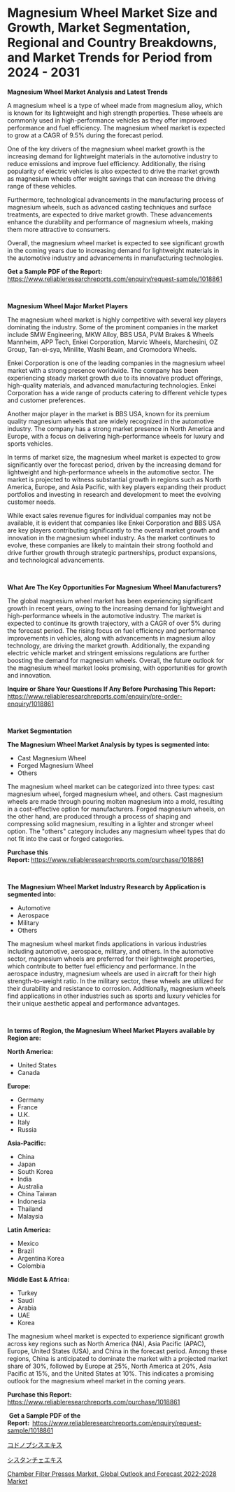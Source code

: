 <p><h1>Magnesium Wheel Market Size and Growth, Market Segmentation, Regional and Country Breakdowns, and Market Trends for Period from 2024 -  2031</h1></p><p><strong>Magnesium Wheel Market Analysis and Latest Trends</strong></p>
<p><p>A magnesium wheel is a type of wheel made from magnesium alloy, which is known for its lightweight and high strength properties. These wheels are commonly used in high-performance vehicles as they offer improved performance and fuel efficiency. The magnesium wheel market is expected to grow at a CAGR of 9.5% during the forecast period.</p><p>One of the key drivers of the magnesium wheel market growth is the increasing demand for lightweight materials in the automotive industry to reduce emissions and improve fuel efficiency. Additionally, the rising popularity of electric vehicles is also expected to drive the market growth as magnesium wheels offer weight savings that can increase the driving range of these vehicles.</p><p>Furthermore, technological advancements in the manufacturing process of magnesium wheels, such as advanced casting techniques and surface treatments, are expected to drive market growth. These advancements enhance the durability and performance of magnesium wheels, making them more attractive to consumers.</p><p>Overall, the magnesium wheel market is expected to see significant growth in the coming years due to increasing demand for lightweight materials in the automotive industry and advancements in manufacturing technologies.</p></p>
<p><strong>Get a Sample PDF of the Report:&nbsp;</strong> <a href="https://www.reliableresearchreports.com/enquiry/request-sample/1018861">https://www.reliableresearchreports.com/enquiry/request-sample/1018861</a></p>
<p>&nbsp;</p>
<p><strong>Magnesium Wheel Major Market Players</strong></p>
<p><p>The magnesium wheel market is highly competitive with several key players dominating the industry. Some of the prominent companies in the market include SMW Engineering, MKW Alloy, BBS USA, PVM Brakes & Wheels Mannheim, APP Tech, Enkei Corporation, Marvic Wheels, Marchesini, OZ Group, Tan-ei-sya, Minilite, Washi Beam, and Cromodora Wheels.</p><p>Enkei Corporation is one of the leading companies in the magnesium wheel market with a strong presence worldwide. The company has been experiencing steady market growth due to its innovative product offerings, high-quality materials, and advanced manufacturing technologies. Enkei Corporation has a wide range of products catering to different vehicle types and customer preferences.</p><p>Another major player in the market is BBS USA, known for its premium quality magnesium wheels that are widely recognized in the automotive industry. The company has a strong market presence in North America and Europe, with a focus on delivering high-performance wheels for luxury and sports vehicles.</p><p>In terms of market size, the magnesium wheel market is expected to grow significantly over the forecast period, driven by the increasing demand for lightweight and high-performance wheels in the automotive sector. The market is projected to witness substantial growth in regions such as North America, Europe, and Asia Pacific, with key players expanding their product portfolios and investing in research and development to meet the evolving customer needs.</p><p>While exact sales revenue figures for individual companies may not be available, it is evident that companies like Enkei Corporation and BBS USA are key players contributing significantly to the overall market growth and innovation in the magnesium wheel industry. As the market continues to evolve, these companies are likely to maintain their strong foothold and drive further growth through strategic partnerships, product expansions, and technological advancements.</p></p>
<p>&nbsp;</p>
<p><strong>What Are The Key Opportunities For Magnesium Wheel Manufacturers?</strong></p>
<p><p>The global magnesium wheel market has been experiencing significant growth in recent years, owing to the increasing demand for lightweight and high-performance wheels in the automotive industry. The market is expected to continue its growth trajectory, with a CAGR of over 5% during the forecast period. The rising focus on fuel efficiency and performance improvements in vehicles, along with advancements in magnesium alloy technology, are driving the market growth. Additionally, the expanding electric vehicle market and stringent emissions regulations are further boosting the demand for magnesium wheels. Overall, the future outlook for the magnesium wheel market looks promising, with opportunities for growth and innovation.</p></p>
<p><strong>Inquire or Share Your Questions If Any Before Purchasing This Report:</strong> <a href="https://www.reliableresearchreports.com/enquiry/pre-order-enquiry/1018861">https://www.reliableresearchreports.com/enquiry/pre-order-enquiry/1018861</a></p>
<p>&nbsp;</p>
<p><strong>Market Segmentation</strong></p>
<p><strong>The Magnesium Wheel Market Analysis by types is segmented into:</strong></p>
<p><ul><li>Cast Magnesium Wheel</li><li>Forged Magnesium Wheel</li><li>Others</li></ul></p>
<p><p>The magnesium wheel market can be categorized into three types: cast magnesium wheel, forged magnesium wheel, and others. Cast magnesium wheels are made through pouring molten magnesium into a mold, resulting in a cost-effective option for manufacturers. Forged magnesium wheels, on the other hand, are produced through a process of shaping and compressing solid magnesium, resulting in a lighter and stronger wheel option. The "others" category includes any magnesium wheel types that do not fit into the cast or forged categories.</p></p>
<p><strong>Purchase this Report:&nbsp;</strong><a href="https://www.reliableresearchreports.com/purchase/1018861">https://www.reliableresearchreports.com/purchase/1018861</a></p>
<p>&nbsp;</p>
<p><strong>The Magnesium Wheel Market Industry Research by Application is segmented into:</strong></p>
<p><ul><li>Automotive</li><li>Aerospace</li><li>Military</li><li>Others</li></ul></p>
<p><p>The magnesium wheel market finds applications in various industries including automotive, aerospace, military, and others. In the automotive sector, magnesium wheels are preferred for their lightweight properties, which contribute to better fuel efficiency and performance. In the aerospace industry, magnesium wheels are used in aircraft for their high strength-to-weight ratio. In the military sector, these wheels are utilized for their durability and resistance to corrosion. Additionally, magnesium wheels find applications in other industries such as sports and luxury vehicles for their unique aesthetic appeal and performance advantages.</p></p>
<p>&nbsp;</p>
<p><strong>In terms of Region, the Magnesium Wheel Market Players available by Region are:</strong></p>
<p>
    <p> <strong> North America: </strong>
        <ul>
            <li>United States</li>
            <li>Canada</li>
        </ul>
        </p> 
    <p> <strong> Europe: </strong>
        <ul>
            <li>Germany</li>
            <li>France</li>
            <li>U.K.</li>
            <li>Italy</li>
            <li>Russia</li>
        </ul>
        </p> 
    <p> <strong> Asia-Pacific: </strong>
        <ul>
            <li>China</li>
            <li>Japan</li>
            <li>South Korea</li>
            <li>India</li>
            <li>Australia</li>
            <li>China Taiwan</li>
            <li>Indonesia</li>
            <li>Thailand</li>
            <li>Malaysia</li>
        </ul>
        </p> 
    <p> <strong> Latin America: </strong>
        <ul>
            <li>Mexico</li>
            <li>Brazil</li>
            <li>Argentina Korea</li>
            <li>Colombia</li>
        </ul>
        </p> 
    <p> <strong> Middle East & Africa: </strong>
        <ul>
            <li>Turkey</li>
            <li>Saudi</li>
            <li>Arabia</li>
            <li>UAE</li>
            <li>Korea</li>
        </ul>
    </p>
    </p>
<p><p>The magnesium wheel market is expected to experience significant growth across key regions such as North America (NA), Asia Pacific (APAC), Europe, United States (USA), and China in the forecast period. Among these regions, China is anticipated to dominate the market with a projected market share of 30%, followed by Europe at 25%, North America at 20%, Asia Pacific at 15%, and the United States at 10%. This indicates a promising outlook for the magnesium wheel market in the coming years.</p></p>
<p><strong>Purchase this Report: </strong><a href="https://www.reliableresearchreports.com/purchase/1018861">https://www.reliableresearchreports.com/purchase/1018861</a></p>
<p>&nbsp;<strong>Get a Sample PDF of the Report:&nbsp;&nbsp;</strong><a href="https://www.reliableresearchreports.com/enquiry/request-sample/1018861">https://www.reliableresearchreports.com/enquiry/request-sample/1018861</a></p>
<p><strong></strong></p>
<p><p><a href="https://medium.com/@sarahfahey88/%E3%82%B3%E3%83%89%E3%83%B3%E3%83%97%E3%82%B7%E3%82%B9%E6%8A%BD%E5%87%BA%E7%89%A9%E5%B8%82%E5%A0%B4%E8%A6%8F%E6%A8%A1-%E5%B8%82%E5%A0%B4%E3%81%AE%E5%B1%95%E6%9C%9B%E3%81%A8%E5%B8%82%E5%A0%B4%E4%BA%88%E6%B8%AC-2024%E5%B9%B4%E3%81%8B%E3%82%892031%E5%B9%B4%E3%81%BE%E3%81%A7-d2c14c05307b">コドノプシスエキス</a></p><p><a href="https://medium.com/@sarahfahey88/%E3%82%B7%E3%82%BF%E3%83%B3%E3%83%81%E3%82%A7%E3%82%A8%E3%82%AD%E3%82%B9%E5%B8%82%E5%A0%B4%E3%81%AE%E5%88%86%E6%9E%90-%E3%82%B0%E3%83%AD%E3%83%BC%E3%83%90%E3%83%AB%E6%A5%AD%E7%95%8C%E3%81%AE%E5%B1%95%E6%9C%9B%E3%81%A8%E4%BA%88%E6%B8%AC-2024%E5%B9%B4%E3%81%8B%E3%82%892031%E5%B9%B4-df9567811439">シスタンチェエキス</a></p><p><a href="https://view.publitas.com/reportprime-1/chamber-filter-presses-market-global-outlook-and-forecast-2022-2028-market-insights-market-players-and-forecast-till-2030/">Chamber Filter Presses Market, Global Outlook and Forecast 2022-2028 Market</a></p></p>